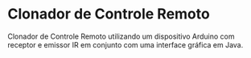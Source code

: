 # Clonador de Controle Remoto
 Clonador de Controle Remoto utilizando um dispositivo Arduino com receptor e emissor IR em conjunto com uma interface gráfica em Java.
